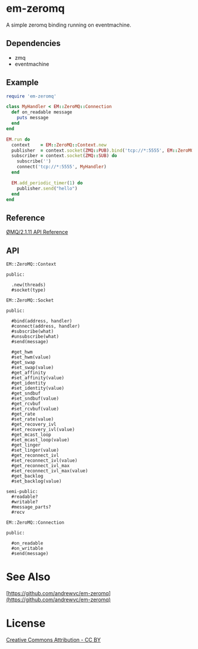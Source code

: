 # em-zeromq

A simple zeromq binding running on eventmachine.

## Dependencies

* zmq
* eventmachine

## Example

```ruby
require 'em-zeromq'

class MyHandler < EM::ZeroMQ::Connection
  def on_readable message
    puts message
  end
end

EM.run do
  context    = EM::ZeroMQ::Context.new
  publisher  = context.socket(ZMQ::PUB).bind('tcp://*:5555', EM::ZeroMQ::Connection)
  subscriber = context.socket(ZMQ::SUB) do
    subscribe('')
    connect('tcp://*:5555', MyHandler)
  end

  EM.add_periodic_timer(1) do
    publisher.send("hello")
  end
end
```

## Reference
[ØMQ/2.1.11 API Reference](http://api.zeromq.org/)

## API

```
EM::ZeroMQ::Context

public:

  .new(threads)
  #socket(type)

EM::ZeroMQ::Socket

public:

  #bind(address, handler)
  #connect(address, handler)
  #subscribe(what)
  #unsubscribe(what)
  #send(message)

  #get_hwm
  #set_hwm(value)
  #get_swap
  #set_swap(value)
  #get_affinity
  #set_affinity(value)
  #get_identity
  #set_identity(value)
  #get_sndbuf
  #set_sndbuf(value)
  #get_rcvbuf
  #set_rcvbuf(value)
  #get_rate
  #set_rate(value)
  #get_recovery_ivl
  #set_recovery_ivl(value)
  #get_mcast_loop
  #set_mcast_loop(value)
  #get_linger
  #set_linger(value)
  #get_reconnect_ivl
  #set_reconnect_ivl(value)
  #get_reconnect_ivl_max
  #set_reconnect_ivl_max(value)
  #get_backlog
  #set_backlog(value)
 
semi-public: 
  #readable?
  #writable?
  #message_parts?
  #recv

EM::ZeroMQ::Connection

public:

  #on_readable
  #on_writable
  #send(message)
```

# See Also
[https://github.com/andrewvc/em-zeromq](https://github.com/andrewvc/em-zeromq)

# License
[Creative Commons Attribution - CC BY](http://creativecommons.org/licenses/by/3.0)

